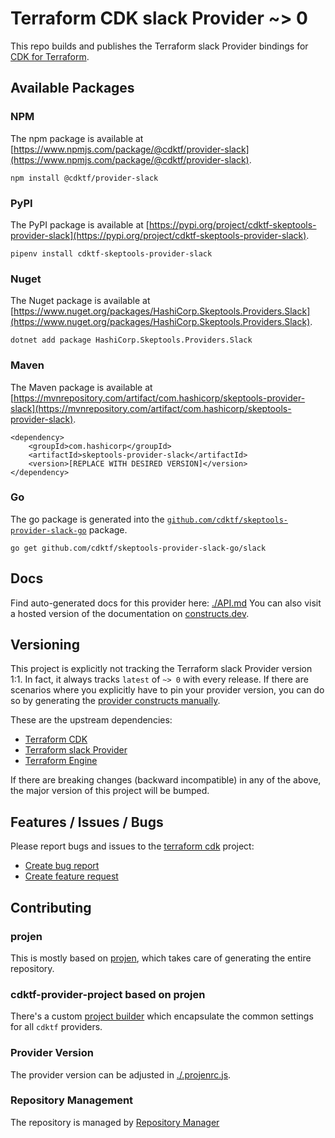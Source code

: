 
# Terraform CDK slack Provider ~> 0

This repo builds and publishes the Terraform slack Provider bindings for [CDK for Terraform](https://cdk.tf).

## Available Packages

### NPM

The npm package is available at [https://www.npmjs.com/package/@cdktf/provider-slack](https://www.npmjs.com/package/@cdktf/provider-slack).

`npm install @cdktf/provider-slack`

### PyPI

The PyPI package is available at [https://pypi.org/project/cdktf-skeptools-provider-slack](https://pypi.org/project/cdktf-skeptools-provider-slack).

`pipenv install cdktf-skeptools-provider-slack`

### Nuget

The Nuget package is available at [https://www.nuget.org/packages/HashiCorp.Skeptools.Providers.Slack](https://www.nuget.org/packages/HashiCorp.Skeptools.Providers.Slack).

`dotnet add package HashiCorp.Skeptools.Providers.Slack`

### Maven

The Maven package is available at [https://mvnrepository.com/artifact/com.hashicorp/skeptools-provider-slack](https://mvnrepository.com/artifact/com.hashicorp/skeptools-provider-slack).

```
<dependency>
    <groupId>com.hashicorp</groupId>
    <artifactId>skeptools-provider-slack</artifactId>
    <version>[REPLACE WITH DESIRED VERSION]</version>
</dependency>
```


### Go

The go package is generated into the [`github.com/cdktf/skeptools-provider-slack-go`](https://github.com/cdktf/skeptools-provider-slack-go) package.

`go get github.com/cdktf/skeptools-provider-slack-go/slack`

## Docs

Find auto-generated docs for this provider here: [./API.md](./API.md)
You can also visit a hosted version of the documentation on [constructs.dev](https://constructs.dev/packages/@cdktf/provider-slack).

## Versioning

This project is explicitly not tracking the Terraform slack Provider version 1:1. In fact, it always tracks `latest` of `~> 0` with every release. If there are scenarios where you explicitly have to pin your provider version, you can do so by generating the [provider constructs manually](https://cdk.tf/imports).

These are the upstream dependencies:

- [Terraform CDK](https://cdk.tf)
- [Terraform slack Provider](https://github.com/terraform-providers/terraform-provider-slack)
- [Terraform Engine](https://terraform.io)

If there are breaking changes (backward incompatible) in any of the above, the major version of this project will be bumped.

## Features / Issues / Bugs

Please report bugs and issues to the [terraform cdk](https://cdk.tf) project:

- [Create bug report](https://cdk.tf/bug)
- [Create feature request](https://cdk.tf/feature)

## Contributing

### projen

This is mostly based on [projen](https://github.com/eladb/projen), which takes care of generating the entire repository.

### cdktf-provider-project based on projen

There's a custom [project builder](https://github.com/hashicorp/cdktf-provider-project) which encapsulate the common settings for all `cdktf` providers.

### Provider Version

The provider version can be adjusted in [./.projenrc.js](./.projenrc.js).

### Repository Management

The repository is managed by [Repository Manager](https://github.com/hashicorp/cdktf-repository-manager/)

